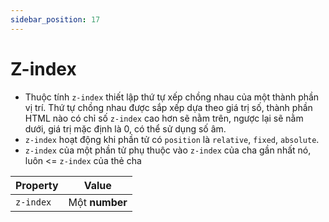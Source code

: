 ```yaml
---
sidebar_position: 17
---
```


# Z-index

- Thuộc tính `z-index` thiết lập thứ tự xếp chồng nhau của một thành phần vị trí. Thứ tự chồng nhau được sắp xếp dựa theo giá trị số, thành phần HTML nào có chỉ số `z-index` cao hơn sẽ nằm trên, ngược lại sẽ nằm dưới, giá trị mặc định là 0, có thể sử dụng số âm.
- `z-index` hoạt động khi phần tử có `position` là `relative`, `fixed`, `absolute`.
- `z-index` của một phần tử phụ thuộc vào `z-index` của cha gần nhất nó, luôn \<= `z-index` của thẻ cha

| Property  | Value          |
| --------- | -------------- |
| `z-index` | Một **number** |
